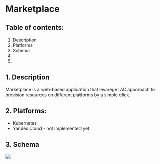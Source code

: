 # Marketplace 

## Table of contents: 
1. Description
2. Platforms
3. Schema
4.
5.


## 1. Description
Marketplace is a web-based application that levarege IAC apporoach to provision resources on different platforms by a simple click. 
## 2. Platforms:
* Kubernetes
* Yandex Cloud - not implemented yet



## 3. Schema
<img src="https://gitlab.com/effaceurs90/marketplace/-/raw/main/Diagram.jpg"/>

